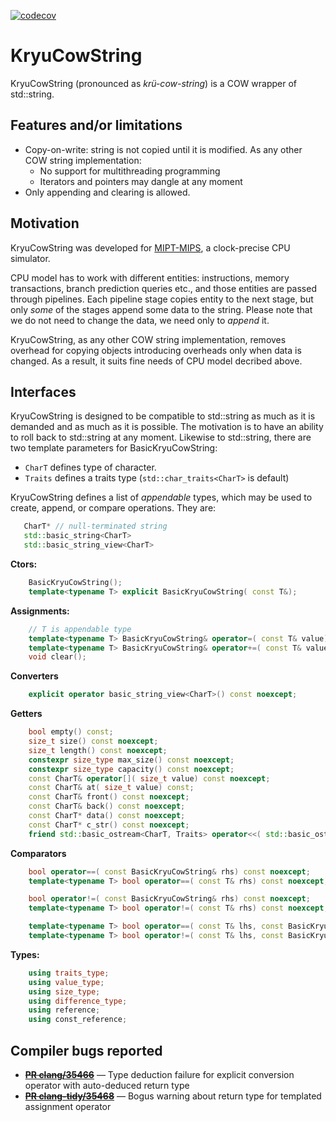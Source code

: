 [![codecov](https://codecov.io/gh/pavelkryukov/KryuCowString/branch/master/graph/badge.svg)](https://codecov.io/gh/pavelkryukov/KryuCowString)

# KryuCowString
KryuCowString (pronounced as _krü-cow-string_) is a COW wrapper of std::string.

## Features and/or limitations

 * Copy-on-write: string is not copied until it is modified. As any other COW string implementation:
   * No support for multithreading programming
   * Iterators and pointers may dangle at any moment
 * Only appending and clearing is allowed.

## Motivation

KryuCowString was developed for [MIPT-MIPS](https://mipt-ilab.github.io/mipt-mips/), a clock-precise CPU simulator.

CPU model has to work with different entities: instructions, memory transactions, branch prediction queries etc., and those entities are passed through pipelines. Each pipeline stage copies entity to the next stage, but only _some_ of the stages append some data to the string. Please note that we do not need to change the data, we need only to _append_ it.

KryuCowString, as any other COW string implementation, removes overhead for copying objects introducing overheads only when data is changed. As a result, it suits fine needs of CPU model decribed above.

## Interfaces

KryuCowString is designed to be compatible to std::string as much as it is demanded and as much as it is possible. The motivation is to have an ability to roll back to std::string at any moment. Likewise to std::string, there are two template parameters for BasicKryuCowString:
* `CharT` defines type of character.
* `Traits` defines a traits type (`std::char_traits<CharT>` is default)

KryuCowString defines a list of _appendable_ types, which may be used to create, append, or compare operations.
They are:
```c++
   CharT* // null-terminated string
   std::basic_string<CharT>
   std::basic_string_view<CharT>
```

**Ctors:**
```c++
    BasicKryuCowString();
    template<typename T> explicit BasicKryuCowString( const T&);
```

**Assignments:**
```c++
    // T is appendable type
    template<typename T> BasicKryuCowString& operator=( const T& value);
    template<typename T> BasicKryuCowString& operator+=( const T& value);
    void clear();
```

**Converters**
```c++
    explicit operator basic_string_view<CharT>() const noexcept;
```

**Getters**
```c++
    bool empty() const;
    size_t size() const noexcept;
    size_t length() const noexcept;
    constexpr size_type max_size() const noexcept;
    constexpr size_type capacity() const noexcept;
    const CharT& operator[]( size_t value) const noexcept;
    const CharT& at( size_t value) const;
    const CharT& front() const noexcept;
    const CharT& back() const noexcept;
    const CharT* data() const noexcept;
    const CharT* c_str() const noexcept;
    friend std::basic_ostream<CharT, Traits> operator<<( std::basic_ostream<CharT, Traits>& out, const BasicKryuCowString& value);
```

**Comparators**
```c++
    bool operator==( const BasicKryuCowString& rhs) const noexcept;
    template<typename T> bool operator==( const T& rhs) const noexcept; // T is appendable

    bool operator!=( const BasicKryuCowString& rhs) const noexcept;
    template<typename T> bool operator!=( const T& rhs) const noexcept; // T is appendable

    template<typename T> bool operator==( const T& lhs, const BasicKryuCowString& rhs); // T is appendable and not a BasicKryuCowString
    template<typename T> bool operator!=( const T& lhs, const BasicKryuCowString& rhs); // T is appendable and not a BasicKryuCowString
```

**Types:**
```c++
    using traits_type;
    using value_type;
    using size_type;
    using difference_type;
    using reference;
    using const_reference;
```

## Compiler bugs reported
* ~~**[PR clang/35466](https://bugs.llvm.org/show_bug.cgi?id=35466)**~~ — Type deduction failure for explicit conversion operator with auto-deduced return type
* ~~**[PR clang-tidy/35468](https://bugs.llvm.org/show_bug.cgi?id=35468)**~~ — Bogus warning about return type for templated assignment operator
